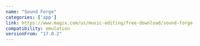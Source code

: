 ```yaml
---
name: "Sound Forge"
categories: ['app']
link: https://www.magix.com/us/music-editing/free-download/sound-forge-pro/
compatibility: emulation
versionFrom: "17.0.2"
---
```


